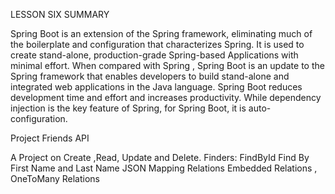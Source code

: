 
LESSON SIX 
SUMMARY

Spring Boot is an extension of the Spring framework, eliminating much of the boilerplate and configuration that characterizes Spring. 
It is used to create stand-alone, production-grade Spring-based Applications with minimal effort.
When compared with Spring , Spring Boot is an update to the Spring framework that enables developers to build stand-alone and integrated web applications in the Java language. 
Spring Boot reduces development time and effort and increases productivity. While dependency injection is the key feature of Spring, for Spring Boot, it is auto-configuration.

Project Friends API

A Project on Create ,Read,  Update  and Delete.
Finders:
FindById
Find By First Name and Last Name 
JSON Mapping 
Relations
Embedded Relations , OneToMany Relations 
